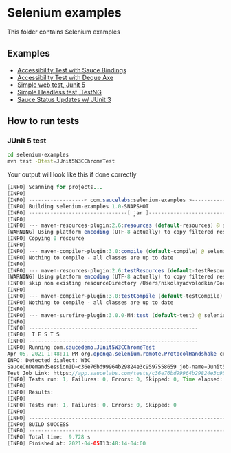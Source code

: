 # Selenium examples
This folder contains Selenium examples

## Examples

- [Accessibility Test with Sauce Bindings](../selenium-examples/src/test/java/com/saucedemo/accessibility/SauceBindingsExampleTest.java)
- [Accessibility Test with Deque Axe](../selenium-examples/src/test/java/com/saucedemo/accessibility/DequeAxeExampleTest.java)
- [Simple web test, Junit 5](../selenium-examples/src/test/java/com/saucedemo/JUnit5W3CChromeTest.java)
- [Simple Headless test, TestNG](../selenium-examples/src/test/java/com/saucedemo/SampleHeadlessSauceTest.java)
- [Sauce Status Updates w/ JUnit 3](../selenium-examples/src/test/java/com/saucedemo/JUnit3UpdateSauceStatusTest.java)

## How to run tests

### JUnit 5 test
```bash
cd selenium-examples
mvn test -Dtest=JUnit5W3CChromeTest
```

Your output will look like this if done correctly

```java
[INFO] Scanning for projects...
[INFO] 
[INFO] ------------------< com.saucelabs:selenium-examples >-------------------
[INFO] Building selenium-examples 1.0-SNAPSHOT
[INFO] --------------------------------[ jar ]---------------------------------
[INFO] 
[INFO] --- maven-resources-plugin:2.6:resources (default-resources) @ selenium-examples ---
[WARNING] Using platform encoding (UTF-8 actually) to copy filtered resources, i.e. build is platform dependent!
[INFO] Copying 0 resource
[INFO] 
[INFO] --- maven-compiler-plugin:3.0:compile (default-compile) @ selenium-examples ---
[INFO] Nothing to compile - all classes are up to date
[INFO] 
[INFO] --- maven-resources-plugin:2.6:testResources (default-testResources) @ selenium-examples ---
[WARNING] Using platform encoding (UTF-8 actually) to copy filtered resources, i.e. build is platform dependent!
[INFO] skip non existing resourceDirectory /Users/nikolayadvolodkin/Documents/source/java/demo-java/selenium-examples/src/test/resources
[INFO] 
[INFO] --- maven-compiler-plugin:3.0:testCompile (default-testCompile) @ selenium-examples ---
[INFO] Nothing to compile - all classes are up to date
[INFO] 
[INFO] --- maven-surefire-plugin:3.0.0-M4:test (default-test) @ selenium-examples ---
[INFO] 
[INFO] -------------------------------------------------------
[INFO]  T E S T S
[INFO] -------------------------------------------------------
[INFO] Running com.saucedemo.JUnit5W3CChromeTest
Apr 05, 2021 1:48:11 PM org.openqa.selenium.remote.ProtocolHandshake createSession
INFO: Detected dialect: W3C
SauceOnDemandSessionID=c36e76bd99964b29824e3c9597558659 job-name=Junit5W3CChromeTest
Test Job Link: https://app.saucelabs.com/tests/c36e76bd99964b29824e3c9597558659
[INFO] Tests run: 1, Failures: 0, Errors: 0, Skipped: 0, Time elapsed: 7.44 s - in com.saucedemo.JUnit5W3CChromeTest
[INFO] 
[INFO] Results:
[INFO] 
[INFO] Tests run: 1, Failures: 0, Errors: 0, Skipped: 0
[INFO] 
[INFO] ------------------------------------------------------------------------
[INFO] BUILD SUCCESS
[INFO] ------------------------------------------------------------------------
[INFO] Total time:  9.728 s
[INFO] Finished at: 2021-04-05T13:48:14-04:00

```

